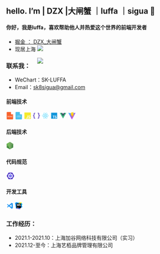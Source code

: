 ## hello. I’m | DZX |大闸蟹 ｜luffa ｜sigua  👋

#### 你好，我是luffa，喜欢帮助他人并热爱这个世界的前端开发者
 
  - <a href="https://juejin.cn/user/3430935659022216">掘金 ： DZX_大闸蟹</a>
 <a><img align="right" width="420" src="https://github-readme-stats.vercel.app/api?username=SK-Luffa&bg_color=30,e96443,904e95&title_color=fff&text_color=fff&hide_border=true" /></a>
 - 现居上海
<img align="right" width="420" src="https://github-readme-stats.vercel.app/api/top-langs/?username=SK-Luffa&layout=compact&bg_color=30,e96443,904e95&title_color=fff&text_color=fff&hide_border=true" />

### 联系我： 
 - WeChart：SK-LUFFA
 - Email：sk8sigua@gmail.com
  <a>

</a>

#### 前端技术
<code><img height="20" src="./img/Html.png" title="Html" /></code>
<code><img height="20" src="./img/Css.png" title="Html" /></code>
<code><img height="20" src="./img/JavaScript.png" title="Html" /></code>
<code><img height="20" src="./img/Less.png" title="Html" /></code>
<code><img height="20" src="./img/React.png" title="Html" /></code>
<code><img height="20" src="./img/Typescript.png" title="Html" /></code>
<code><img height="20" src="./img/Vue.png" title="Html" /></code>
<code><img height="20" src="./img/Vite.png" title="Html" /></code>

#### 后端技术
<code><img height="20" src="./img/Node.png" title="Html" /></code>

#### 代码规范
<code><img height="20" src="./img/Eslint.png" title="Html" /></code>

#### 开发工具
<code><img height="20" src="./img/Vscode.png" title="Html" /></code>
<code><img height="20" src="./img/Webstorm.png" title="Html" /></code>


 
### 工作经历：
   * 2021.1-2021.10：上海加谷网络科技有限公司（实习）
   * 2021.12-至今：上海艺栢品牌管理有限公司
  










 

